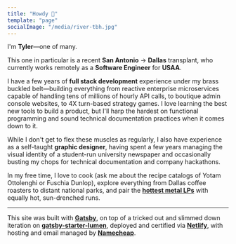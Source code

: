 ```yaml
---
title: "Howdy 👋"
template: "page"
socialImage: "/media/river-tbh.jpg"
---
```


I'm **Tyler**—one of many.

This one in particular is a recent **San Antonio** → **Dallas** transplant, who currently works remotely as a **Software Engineer** for **USAA**.

I have a few years of **full stack development** experience under my brass buckled belt—building everything from reactive enterprise microservices capable of handling tens of millions of hourly API calls, to boutique admin console websites, to 4X turn-based strategy games. I love learning the best new tools to build a product, but I'll harp the hardest on functional programming and sound technical documentation practices when it comes down to it.

While I don't get to flex these muscles as regularly, I also have experience as a self-taught **graphic designer**, having spent a few years managing the visual identity of a student-run university newspaper and occasionally busting my chops for technical documentation and company hackathons.

In my free time, I love to cook (ask me about the recipe catalogs of Yotam Ottolenghi or Fuschia Dunlop), explore everything from Dallas coffee roasters to distant national parks, and pair the **[hottest metal LPs](https://morrowpunx.bandcamp.com/album/fallow)** with equally hot, sun-drenched runs.

<hr>

This site was built with **[Gatsby](https://www.gatsbyjs.com/)**, on top of a tricked out and slimmed down iteration on **[gatsby-starter-lumen](https://github.com/alxshelepenok/gatsby-starter-lumen)**, deployed and certified via **[Netlify](https://www.netlify.com/with/gatsby/)**, with hosting and email managed by **[Namecheap](https://www.namecheap.com)**.

<!-- ![At the river.](/media/river-tbh.jpg) -->